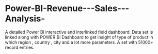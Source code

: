 # Power-BI-Revenue---Sales---Analysis-
A detailed Power BI interactive and interlinked field dashboard.
Data set is linked along with POWER BI Dashboard to get insight of type of product in which region , country , city and a lot more parameters.
A set with 51000+ record entries.
